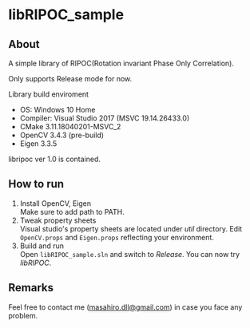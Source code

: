 # libRIPOC_sample
## About
A simple library of RIPOC(Rotation invariant Phase Only Correlation).

Only supports Release mode for now.

Library build enviroment
- OS: Windows 10 Home
- Compiler: Visual Studio 2017 (MSVC 19.14.26433.0)
- CMake 3.11.18040201-MSVC_2
- OpenCV 3.4.3 (pre-build)
- Eigen 3.3.5

libripoc ver 1.0 is contained.

## How to run
1. Install OpenCV, Eigen  
Make sure to add path to PATH.
2. Tweak property sheets  
Visual studio's property sheets are located under *util* directory.
Edit `OpenCV.props` and `Eigen.props` reflecting your environment.
3. Build and run  
Open `libRIPOC_sample.sln` and switch to *Release*. You can now try *libRIPOC*.

## Remarks
Feel free to contact me (masahiro.dll@gmail.com) in case you face any problem.
